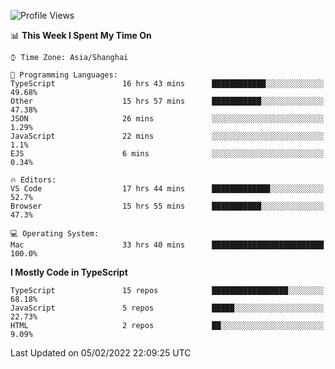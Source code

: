 <!--START_SECTION:waka-->
![Profile Views](http://img.shields.io/badge/Profile%20Views-3-blue)

📊 **This Week I Spent My Time On** 

```text
⌚︎ Time Zone: Asia/Shanghai

💬 Programming Languages: 
TypeScript               16 hrs 43 mins      ████████████░░░░░░░░░░░░░   49.68% 
Other                    15 hrs 57 mins      ███████████░░░░░░░░░░░░░░   47.38% 
JSON                     26 mins             ░░░░░░░░░░░░░░░░░░░░░░░░░   1.29% 
JavaScript               22 mins             ░░░░░░░░░░░░░░░░░░░░░░░░░   1.1% 
EJS                      6 mins              ░░░░░░░░░░░░░░░░░░░░░░░░░   0.34%

🔥 Editors: 
VS Code                  17 hrs 44 mins      █████████████░░░░░░░░░░░░   52.7% 
Browser                  15 hrs 55 mins      ███████████░░░░░░░░░░░░░░   47.3%

💻 Operating System: 
Mac                      33 hrs 40 mins      █████████████████████████   100.0%

```

**I Mostly Code in TypeScript** 

```text
TypeScript               15 repos            █████████████████░░░░░░░░   68.18% 
JavaScript               5 repos             █████░░░░░░░░░░░░░░░░░░░░   22.73% 
HTML                     2 repos             ██░░░░░░░░░░░░░░░░░░░░░░░   9.09%

```



 Last Updated on 05/02/2022 22:09:25 UTC
<!--END_SECTION:waka-->
